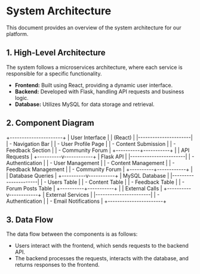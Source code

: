 # System Architecture

This document provides an overview of the system architecture for our platform. 

## 1. High-Level Architecture
The system follows a microservices architecture, where each service is responsible for a specific functionality. 

- **Frontend:** Built using React, providing a dynamic user interface.
- **Backend:** Developed with Flask, handling API requests and business logic.
- **Database:** Utilizes MySQL for data storage and retrieval.

## 2. Component Diagram
+----------------------+
|    User Interface    |
|       (React)        |
|----------------------|
| - Navigation Bar     |
| - User Profile Page  |
| - Content Submission |
| - Feedback Section   |
| - Community Forum    |
+----------+-----------+
           |
           |   API Requests
           |
+----------v------------+
|      Flask API        |
|-----------------------|
| - Authentication      |
| - User Management     |
| - Content Management  |
| - Feedback Management |
| - Community Forum     |
+----------+------------+
           |
           |   Database Queries
           |
+----------v-----------+
|     MySQL Database   |
|----------------------|
| - Users Table        |
| - Content Table      |
| - Feedback Table     |
| - Forum Posts Table  |
+----------+-----------+
           |
           |   External Calls
           |
+----------v------------+
|   External Services   |
|-----------------------|
| - Authentication      |
| - Email Notifications |
+-----------------------+

## 3. Data Flow
The data flow between the components is as follows:
- Users interact with the frontend, which sends requests to the backend API.
- The backend processes the requests, interacts with the database, and returns responses to the frontend.

